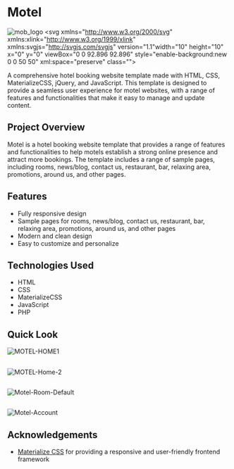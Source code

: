 # Motel

![mob_logo](https://github.com/user-attachments/assets/6fea28ad-7258-4554-9817-d8c5b1fec7f0)<?xml version="1.0"?>
<svg xmlns="http://www.w3.org/2000/svg" xmlns:xlink="http://www.w3.org/1999/xlink" xmlns:svgjs="http://svgjs.com/svgjs" version="1.1"width="10" height="10" x="0" y="0" viewBox="0 0 92.896 92.896" style="enable-background:new 0 0 50 50" xml:space="preserve" class=""><g transform="matrix(0.9400000000000001,0,0,0.9400000000000001,2.7868801116943374,2.786909866333012)">
<g xmlns="http://www.w3.org/2000/svg">
	<g>
		<polygon points="0,51.115 0,90.161 33.818,90.161 33.811,84.637   " fill="#e9e9e9" data-original="#000000" style="" class=""/>
		<polygon points="59.078,90.168 92.896,90.168 92.896,51.121 59.086,84.645   " fill="#e9e9e9" data-original="#000000" style="" class=""/>
		<polygon points="92.896,2.925 46.547,48.879 0,2.729 0,42.438 46.547,88.588 92.889,42.641   " fill="#e9e9e9" data-original="#000000" style="" class=""/>
	</g>
</g>
<g xmlns="http://www.w3.org/2000/svg">
</g>
<g xmlns="http://www.w3.org/2000/svg">
</g>
<g xmlns="http://www.w3.org/2000/svg">
</g>
<g xmlns="http://www.w3.org/2000/svg">
</g>
<g xmlns="http://www.w3.org/2000/svg">
</g>
<g xmlns="http://www.w3.org/2000/svg">
</g>
<g xmlns="http://www.w3.org/2000/svg">
</g>
<g xmlns="http://www.w3.org/2000/svg">
</g>
<g xmlns="http://www.w3.org/2000/svg">
</g>
<g xmlns="http://www.w3.org/2000/svg">
</g>
<g xmlns="http://www.w3.org/2000/svg">
</g>
<g xmlns="http://www.w3.org/2000/svg">
</g>
<g xmlns="http://www.w3.org/2000/svg">
</g>
<g xmlns="http://www.w3.org/2000/svg">
</g>
<g xmlns="http://www.w3.org/2000/svg">
</g>
</g></svg>


A comprehensive hotel booking website template made with HTML, CSS, MaterializeCSS, jQuery, and JavaScript. This template is designed to provide a seamless user experience for motel websites, with a range of features and functionalities that make it easy to manage and update content.



## Project Overview

Motel is a hotel booking website template that provides a range of features and functionalities to help motels establish a strong online presence and attract more bookings. The template includes a range of sample pages, including rooms, news/blog, contact us, restaurant, bar, relaxing area, promotions, around us, and other pages.
## Features

- Fully responsive design
- Sample pages for rooms, news/blog, contact us, restaurant, bar, relaxing area, promotions, around us, and other pages
- Modern and clean design
- Easy to customize and personalize


## Technologies Used
- HTML
- CSS
- MaterializeCSS
- JavaScript
- PHP


## Quick Look

![MOTEL-HOME1](https://github.com/user-attachments/assets/b0f4c31a-06ec-4e3a-b5b4-060a34247c0c)
##
![MOTEL-Home-2](https://github.com/user-attachments/assets/b641baf5-ab8b-4120-a218-f2469f8b5914)
##
![Motel-Room-Default](https://github.com/user-attachments/assets/1ca420d6-273a-4d20-b130-c56b3ba3f2f2)
##
![Motel-Account](https://github.com/user-attachments/assets/baad1b74-e7e2-48f3-a07f-91b6e81a3308)


## Acknowledgements
 - [Materialize CSS](https://materializecss.com/) for providing a responsive and user-friendly frontend framework

